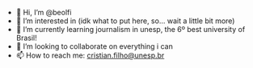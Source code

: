 - 👋 Hi, I’m @beolfi
- 👀 I’m interested in (idk what to put here, so... wait a little bit more)
- 🌱 I’m currently learning journalism in unesp, the 6º best university of Brasil!
- 💞️ I’m looking to collaborate on everything i can
- 📫 How to reach me: cristian.filho@unesp.br

<!---
beolfi/beolfi is a ✨ special ✨ repository because its `README.md` (this file) appears on your GitHub profile.
You can click the Preview link to take a look at your changes.
--->
